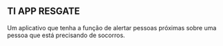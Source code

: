 ## TI APP RESGATE
Um aplicativo que tenha a função de alertar pessoas próximas sobre uma pessoa que está precisando de socorros.

